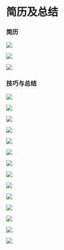 # 简历及总结

### 简历

![](./media/resume1.png)

![](./media/resume2.png)

![](./media/resume3.png)

### 技巧与总结

![](./media/1.png)

![](./media/2.png)

![](./media/3.png)

![](./media/4.png)

![](./media/5.png)

![](./media/6.png)

![](./media/7.png)

![](./media/8.png)

![](./media/9.png)

![](./media/10.png)

![](./media/11.png)

![](./media/12.png)

![](./media/13.png)

![](./media/14.png)
